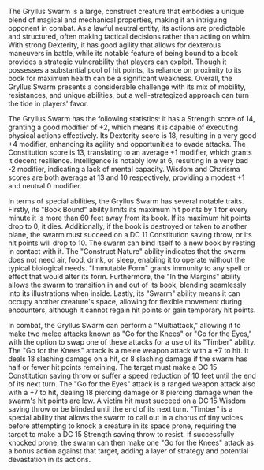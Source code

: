 The Gryllus Swarm is a large, construct creature that embodies a unique blend of magical and mechanical properties, making it an intriguing opponent in combat. As a lawful neutral entity, its actions are predictable and structured, often making tactical decisions rather than acting on whim. With strong Dexterity, it has good agility that allows for dexterous maneuvers in battle, while its notable feature of being bound to a book provides a strategic vulnerability that players can exploit. Though it possesses a substantial pool of hit points, its reliance on proximity to its book for maximum health can be a significant weakness. Overall, the Gryllus Swarm presents a considerable challenge with its mix of mobility, resistances, and unique abilities, but a well-strategized approach can turn the tide in players' favor.

The Gryllus Swarm has the following statistics: it has a Strength score of 14, granting a good modifier of +2, which means it is capable of executing physical actions effectively. Its Dexterity score is 18, resulting in a very good +4 modifier, enhancing its agility and opportunities to evade attacks. The Constitution score is 13, translating to an average +1 modifier, which grants it decent resilience. Intelligence is notably low at 6, resulting in a very bad -2 modifier, indicating a lack of mental capacity. Wisdom and Charisma scores are both average at 13 and 10 respectively, providing a modest +1 and neutral 0 modifier.

In terms of special abilities, the Gryllus Swarm has several notable traits. Firstly, its "Book Bound" ability limits its maximum hit points by 1 for every minute it is more than 60 feet away from its book. If its maximum hit points drop to 0, it dies. Additionally, if the book is destroyed or taken to another plane, the swarm must succeed on a DC 11 Constitution saving throw, or its hit points will drop to 10. The swarm can bind itself to a new book by resting in contact with it. The "Construct Nature" ability indicates that the swarm does not need air, food, drink, or sleep, enabling it to operate without the typical biological needs. "Immutable Form" grants immunity to any spell or effect that would alter its form. Furthermore, the "In the Margins" ability allows the swarm to transition in and out of its book, blending seamlessly into its illustrations when inside. Lastly, its "Swarm" ability means it can occupy another creature's space, allowing for flexible movement during encounters, although it cannot regain hit points or gain temporary hit points.

In combat, the Gryllus Swarm can perform a "Multiattack," allowing it to make two melee attacks known as "Go for the Knees" or "Go for the Eyes," with the option to swap one of these attacks for a use of its "Timber" ability. The "Go for the Knees" attack is a melee weapon attack with a +7 to hit. It deals 18 slashing damage on a hit, or 8 slashing damage if the swarm has half or fewer hit points remaining. The target must make a DC 15 Constitution saving throw or suffer a speed reduction of 10 feet until the end of its next turn. The "Go for the Eyes" attack is a ranged weapon attack also with a +7 to hit, dealing 18 piercing damage or 8 piercing damage when the swarm's hit points are low. A victim hit must succeed on a DC 15 Wisdom saving throw or be blinded until the end of its next turn. "Timber" is a special ability that allows the swarm to call out in a chorus of tiny voices before attempting to knock a creature in its space prone, requiring the target to make a DC 15 Strength saving throw to resist. If successfully knocked prone, the swarm can then make one "Go for the Knees" attack as a bonus action against that target, adding a layer of strategy and potential devastation in its actions.